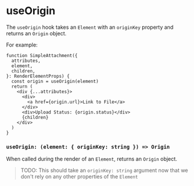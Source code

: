 # useOrigin

The `useOrigin` hook takes an `Element` with an `originKey` property and returns an `Origin` object.

For example:

```tsx
function SimpleAttachment({
  attributes,
  element,
  children,
}: RenderElementProps) {
  const origin = useOrigin(element)
  return (
    <div {...attributes}>
      <div>
        <a href={origin.url}>Link to File</a>
      </div>
      <div>Upload Status: {origin.status}</div>
      {children}
    </div>
  )
}
```

### `useOrigin: (element: { originKey: string }) => Origin`

When called during the render of an `Element`, returns an `Origin` object.

> TODO: This should take an `originKey: string` argument now that we don't rely on any other properties of the `Element`
